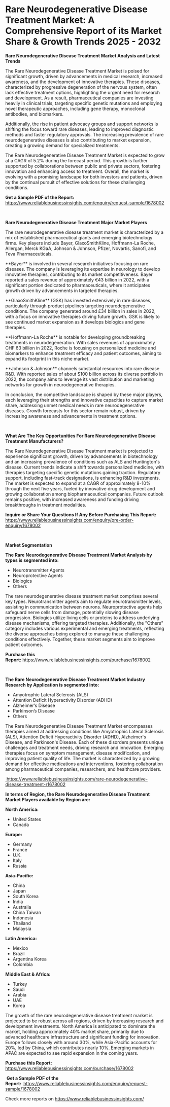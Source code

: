 <p><h1>Rare Neurodegenerative Disease Treatment Market: A Comprehensive Report of its Market Share & Growth Trends 2025 - 2032</h1></p><p><strong>Rare Neurodegenerative Disease Treatment Market Analysis and Latest Trends</strong></p>
<p><p>The Rare Neurodegenerative Disease Treatment Market is poised for significant growth, driven by advancements in medical research, increased awareness, and the development of innovative therapies. These diseases, characterized by progressive degeneration of the nervous system, often lack effective treatment options, highlighting the urgent need for research and development. As a result, pharmaceutical companies are investing heavily in clinical trials, targeting specific genetic mutations and employing novel therapeutic approaches, including gene therapy, monoclonal antibodies, and biomarkers.</p><p>Additionally, the rise in patient advocacy groups and support networks is shifting the focus toward rare diseases, leading to improved diagnostic methods and faster regulatory approvals. The increasing prevalence of rare neurodegenerative diseases is also contributing to market expansion, creating a growing demand for specialized treatments.</p><p>The Rare Neurodegenerative Disease Treatment Market is expected to grow at a CAGR of 5.2% during the forecast period. This growth is further supported by collaborations between public and private sectors, fostering innovation and enhancing access to treatment. Overall, the market is evolving with a promising landscape for both investors and patients, driven by the continual pursuit of effective solutions for these challenging conditions.</p></p>
<p><strong>Get a Sample PDF of the Report:&nbsp;</strong> <a href="https://www.reliablebusinessinsights.com/enquiry/request-sample/1678002?utm_campaign=3326&utm_medium=2&utm_source=Github&utm_content=ia&utm_term=08032025&utm_id=rare-neurodegenerative-disease-treatment">https://www.reliablebusinessinsights.com/enquiry/request-sample/1678002</a></p>
<p>&nbsp;</p>
<p><strong>Rare Neurodegenerative Disease Treatment Major Market Players</strong></p>
<p><p>The rare neurodegenerative disease treatment market is characterized by a mix of established pharmaceutical giants and emerging biotechnology firms. Key players include Bayer, GlaxoSmithKline, Hoffmann-La Roche, Allergan, Merck KGaA, Johnson & Johnson, Pfizer, Novartis, Sanofi, and Teva Pharmaceuticals. </p><p>**Bayer** is involved in several research initiatives focusing on rare diseases. The company is leveraging its expertise in neurology to develop innovative therapies, contributing to its market competitiveness. Bayer reported a sales revenue of approximately €43 billion in 2022, with a significant portion dedicated to pharmaceuticals, where it anticipates growth driven by advancements in targeted therapies.</p><p>**GlaxoSmithKline** (GSK) has invested extensively in rare diseases, particularly through product pipelines targeting neurodegenerative conditions. The company generated around £34 billion in sales in 2022, with a focus on innovative therapies driving future growth. GSK is likely to see continued market expansion as it develops biologics and gene therapies.</p><p>**Hoffmann-La Roche** is notable for developing groundbreaking treatments in neurodegeneration. With sales revenues of approximately CHF 63 billion in 2022, Roche is focusing on personalized medicine and biomarkers to enhance treatment efficacy and patient outcomes, aiming to expand its footprint in this niche market.</p><p>**Johnson & Johnson** channels substantial resources into rare disease R&D. With reported sales of about $100 billion across its diverse portfolio in 2022, the company aims to leverage its vast distribution and marketing networks for growth in neurodegenerative therapies.</p><p>In conclusion, the competitive landscape is shaped by these major players, each leveraging their strengths and innovative capacities to capture market share, addressing unmet medical needs in rare neurodegenerative diseases. Growth forecasts for this sector remain robust, driven by increasing awareness and advancements in treatment options.</p></p>
<p>&nbsp;</p>
<p><strong>What Are The Key Opportunities For Rare Neurodegenerative Disease Treatment Manufacturers?</strong></p>
<p><p>The Rare Neurodegenerative Disease Treatment market is projected to experience significant growth, driven by advancements in biotechnology and an increasing prevalence of conditions such as ALS and Huntington's disease. Current trends indicate a shift towards personalized medicine, with therapies targeting specific genetic mutations gaining traction. Regulatory support, including fast-track designations, is enhancing R&D investments. The market is expected to expand at a CAGR of approximately 8-10% through the next five years, fueled by innovative drug development and growing collaboration among biopharmaceutical companies. Future outlook remains positive, with increased awareness and funding driving breakthroughs in treatment modalities.</p></p>
<p><strong>Inquire or Share Your Questions If Any Before Purchasing This Report:</strong> <a href="https://www.reliablebusinessinsights.com/enquiry/pre-order-enquiry/1678002?utm_campaign=3326&utm_medium=2&utm_source=Github&utm_content=ia&utm_term=08032025&utm_id=rare-neurodegenerative-disease-treatment">https://www.reliablebusinessinsights.com/enquiry/pre-order-enquiry/1678002</a></p>
<p>&nbsp;</p>
<p><strong>Market Segmentation</strong></p>
<p><strong>The Rare Neurodegenerative Disease Treatment Market Analysis by types is segmented into:</strong></p>
<p><ul><li>Neurotransmitter Agents</li><li>Neuroprotective Agents</li><li>Biologics</li><li>Others</li></ul></p>
<p><p>The rare neurodegenerative disease treatment market comprises several key types. Neurotransmitter agents aim to regulate neurotransmitter levels, assisting in communication between neurons. Neuroprotective agents help safeguard nerve cells from damage, potentially slowing disease progression. Biologics utilize living cells or proteins to address underlying disease mechanisms, offering targeted therapies. Additionally, the "Others" category includes various experimental and emerging treatments, reflecting the diverse approaches being explored to manage these challenging conditions effectively. Together, these market segments aim to improve patient outcomes.</p></p>
<p><strong>Purchase this Report:&nbsp;</strong><a href="https://www.reliablebusinessinsights.com/purchase/1678002?utm_campaign=3326&utm_medium=2&utm_source=Github&utm_content=ia&utm_term=08032025&utm_id=rare-neurodegenerative-disease-treatment">https://www.reliablebusinessinsights.com/purchase/1678002</a></p>
<p>&nbsp;</p>
<p><strong>The Rare Neurodegenerative Disease Treatment Market Industry Research by Application is segmented into:</strong></p>
<p><ul><li>Amyotrophic Lateral Sclerosis (ALS)</li><li>Attention Deficit Hyperactivity Disorder (ADHD)</li><li>Alzheimer’s Disease</li><li>Parkinson’s Disease</li><li>Others</li></ul></p>
<p><p>The Rare Neurodegenerative Disease Treatment Market encompasses therapies aimed at addressing conditions like Amyotrophic Lateral Sclerosis (ALS), Attention Deficit Hyperactivity Disorder (ADHD), Alzheimer's Disease, and Parkinson's Disease. Each of these disorders presents unique challenges and treatment needs, driving research and innovation. Emerging therapies focus on symptom management, disease modification, and improving patient quality of life. The market is characterized by a growing demand for effective medications and interventions, fostering collaboration among pharmaceutical companies, researchers, and healthcare providers.</p></p>
<p><a href="https://www.reliablebusinessinsights.com/rare-neurodegenerative-disease-treatment-r1678002?utm_campaign=3326&utm_medium=2&utm_source=Github&utm_content=ia&utm_term=08032025&utm_id=rare-neurodegenerative-disease-treatment">&nbsp;https://www.reliablebusinessinsights.com/rare-neurodegenerative-disease-treatment-r1678002</a></p>
<p><strong>In terms of Region, the Rare Neurodegenerative Disease Treatment Market Players available by Region are:</strong></p>
<p>
    <p> <strong> North America: </strong>
        <ul>
            <li>United States</li>
            <li>Canada</li>
        </ul>
        </p> 
    <p> <strong> Europe: </strong>
        <ul>
            <li>Germany</li>
            <li>France</li>
            <li>U.K.</li>
            <li>Italy</li>
            <li>Russia</li>
        </ul>
        </p> 
    <p> <strong> Asia-Pacific: </strong>
        <ul>
            <li>China</li>
            <li>Japan</li>
            <li>South Korea</li>
            <li>India</li>
            <li>Australia</li>
            <li>China Taiwan</li>
            <li>Indonesia</li>
            <li>Thailand</li>
            <li>Malaysia</li>
        </ul>
        </p> 
    <p> <strong> Latin America: </strong>
        <ul>
            <li>Mexico</li>
            <li>Brazil</li>
            <li>Argentina Korea</li>
            <li>Colombia</li>
        </ul>
        </p> 
    <p> <strong> Middle East & Africa: </strong>
        <ul>
            <li>Turkey</li>
            <li>Saudi</li>
            <li>Arabia</li>
            <li>UAE</li>
            <li>Korea</li>
        </ul>
    </p>
    </p>
<p><p>The growth of the rare neurodegenerative disease treatment market is projected to be robust across all regions, driven by increasing research and development investments. North America is anticipated to dominate the market, holding approximately 40% market share, primarily due to advanced healthcare infrastructure and significant funding for innovation. Europe follows closely with around 30%, while Asia-Pacific accounts for 20%, led by China, which contributes nearly 10%. Emerging markets in APAC are expected to see rapid expansion in the coming years.</p></p>
<p><strong>Purchase this Report: </strong><a href="https://www.reliablebusinessinsights.com/purchase/1678002?utm_campaign=3326&utm_medium=2&utm_source=Github&utm_content=ia&utm_term=08032025&utm_id=rare-neurodegenerative-disease-treatment">https://www.reliablebusinessinsights.com/purchase/1678002</a></p>
<p>&nbsp;<strong>Get a Sample PDF of the Report:&nbsp;&nbsp;</strong><a href="https://www.reliablebusinessinsights.com/enquiry/request-sample/1678002?utm_campaign=3326&utm_medium=2&utm_source=Github&utm_content=ia&utm_term=08032025&utm_id=rare-neurodegenerative-disease-treatment">https://www.reliablebusinessinsights.com/enquiry/request-sample/1678002</a></p>
<p><strong></strong></p>
<p>Check more reports on <a href="https://www.reliablebusinessinsights.com/?utm_campaign=3326&utm_medium=2&utm_source=Github&utm_content=ia&utm_term=08032025&utm_id=rare-neurodegenerative-disease-treatment">https://www.reliablebusinessinsights.com/</a></p>